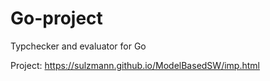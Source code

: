 # Go-project
Typchecker and evaluator for Go

Project: https://sulzmann.github.io/ModelBasedSW/imp.html
